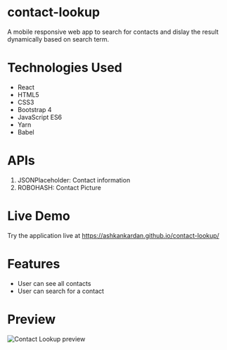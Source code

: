 # contact-lookup
A mobile responsive web app to search for contacts and dislay the result dynamically based on search term.


# Technologies Used
* React
* HTML5
* CSS3
* Bootstrap 4
* JavaScript ES6
* Yarn
* Babel

# APIs
1. JSONPlaceholder: Contact information
2. ROBOHASH: Contact Picture

# Live Demo
Try the application live at https://ashkankardan.github.io/contact-lookup/

# Features
* User can see all contacts
* User can search for a contact

# Preview
![Contact Lookup preview](./src/img/contact-lookup.gif)
